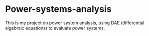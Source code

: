 # Power-systems-analysis
This is my project on power system analysis, using DAE (differential algebraic equations) to evaluate power systems.
